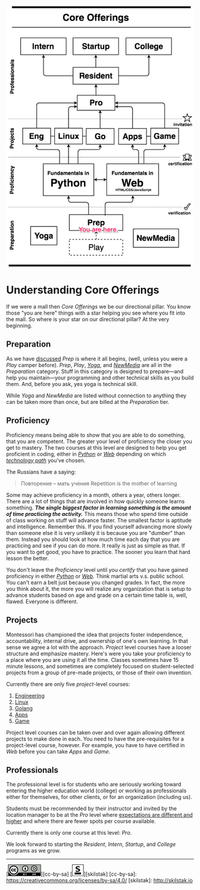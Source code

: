 ![](../assets/core-offerings1.png)

# Understanding Core Offerings

If we were a mall then *Core Offerings* we be our directional pillar.
You know those "you are here" things with a star helping you see
where you fit into the mall. So where is your star on our directional
pillar? At the very beginning.

## Preparation

As we have [discussed](../README.md) *Prep* is where it all begins,
(well, unless you were a *Play* camper before). *Prep*, *Play*,
[*Yoga*](http://github.com/skilstak/course-yoga), and
[*NewMedia*](http://github.com/skilstak/course-newmedia) are all
in the *Preparation* category. Stuff in this category is designed
to prepare—and help you maintain—your programming and other technical
skills as you build them. And, before you ask, yes yoga is technical
skill.

While *Yoga* and *NewMedia* are listed without connection to anything
they can be taken more than once, but are billed at the *Preparation*
tier.

## Proficiency

Proficiency means being able to show that you are able to do
something, that you are competent. The greater your level of
proficiency the closer you get to mastery. The two courses at this
level are designed to help you get proficient in coding, either in
[*Python*](http://github.com/skilstak/course-pyfun) or
[*Web*](http://github.com/skilstak/course-webfun) depending on which
[*technology path*](/path.md) you've chosen.

The Russians have a saying:

> Повторение – мать учения
> Repetition is the mother of learning

Some may achieve proficiency in a month, others a year, others
longer.  There are a lot of things that are involved in how quickly
someone learns something. ***The single biggest factor in learning
something is the amount of time practicing the activity.*** This
means those who spend time outside of class working on stuff will
advance faster. The smallest factor is aptitude and intelligence.
Remember this. If you find yourself advancing more slowly than
someone else it is very unlikely it is because you are "dumber"
than them. Instead you should look at how much time each day that
you are practicing and see if you can do more. It really is just
as simple as that. If you want to get good, you have to practice.
The sooner you learn that hard lesson the better.

You don't leave the *Proficiency* level until you *certify* that
you have gained proficiency in either [*Python*][pycert] or
[*Web*][webcert]. Think martial arts v.s. public school. You can't
earn a belt just because you changed grades. In fact, the more you
think about it, the more you will realize any organization that is
setup to advance students based on age and grade on a certain time
table is, well, flawed. Everyone is different.

[webcert]: http://github.com/skilstak/certification-web
[pycert]: http://github.com/skilstak/certification-python

## Projects

Montessori has championed the idea that projects foster independence,
accountability, internal drive, and ownership of one's own learning.
In that sense we agree a lot with the approach.  *Project* level
courses have a looser structure and emphasize mastery. Here's were
you take your proficiency to a place where you are using it all the
time. Classes sometimes have 15 minute lessons, and sometimes are
completely focused on student-selected projects from a group of
pre-made projects, or those of their own invention.

Currently there are only five *project*-level courses:

1. [Engineering](http://github.com/skilstak/engineering)
1. [Linux](http://github.com/skilstak/linux)
1. [Golang](http://github.com/skilstak/golang)
1. [Apps](http://github.com/skilstak/apps)
1. [Game](http://github.com/skilstak/game)

Project level courses can be taken over and over again allowing
different projects to make done in each. You need to have the
pre-requisites for a project-level course, however. For example, you
have to have certified in *Web* before you can take *Apps* and *Game*.

## Professionals

The professional level is for students who are seriously working
toward entering the higher education world (college) or working as
professionals either for themselves, for other clients, or for an
organization (including us).

Students must be recommended by their instructor and invited by the
location manager to be at the *Pro* level where [expectations are
different and higher][expectations] and where there are fewer spots
per course available.

Currently there is only one course at this level: *Pro*. 

We look forward to starting the *Resident*, *Intern*, *Startup*,
and *College* programs as we grow.

[expectations]: https://github.com/skilstak/course-pro/blob/master/whats-pro.md#expectations

---
[![cc-by-sa](/assets/cc-by-sa.png)][cc-by-sa]
[![skilstak](/assets/skilstak-logo-bw.png)][skilstak]
[cc-by-sa]: https://creativecommons.org/licenses/by-sa/4.0/
[skilstak]: http://skilstak.io
